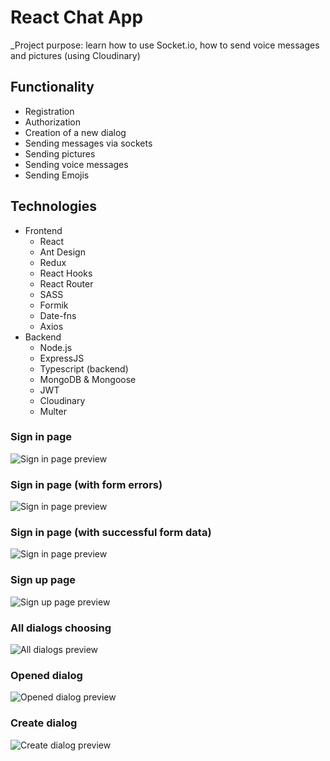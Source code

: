 # React Chat App
_Project purpose: learn how to use Socket.io, how to send voice messages and pictures (using Cloudinary)

## Functionality
+ Registration
+ Authorization
+ Creation of a new dialog
+ Sending messages via sockets
+ Sending pictures
+ Sending voice messages
+ Sending Emojis

## Technologies

+ Frontend
  + React
  + Ant Design
  + Redux
  + React Hooks
  + React Router
  + SASS
  + Formik
  + Date-fns
  + Axios
+ Backend
  + Node.js
  + ExpressJS
  + Typescript (backend)
  + MongoDB & Mongoose
  + JWT
  + Cloudinary
  + Multer

### Sign in page

![Sign in page preview](screenshots/signin.png)

### Sign in page (with form errors)

![Sign in page preview](screenshots/signin-error.png)

### Sign in page (with successful form data)

![Sign in page preview](screenshots/signin-success.png)

### Sign up page

![Sign up page preview](screenshots/signup.png)

### All dialogs choosing

![All dialogs preview](screenshots/all-dialogs.png)

### Opened dialog

![Opened dialog preview](screenshots/opened-dialog.png)

### Create dialog

![Create dialog preview](screenshots/create-dialog.png)
